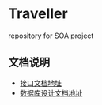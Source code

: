 # Traveller
repository for SOA project

## 文档说明
* [接口文档地址](https://github.com/MandyXue/Traveller/wiki/%E6%8E%A5%E5%8F%A3%E6%96%87%E6%A1%A3)
* [数据库设计文档地址](https://github.com/MandyXue/Traveller/wiki/%E6%95%B0%E6%8D%AE%E5%BA%93%E8%AE%BE%E8%AE%A1)